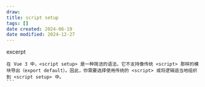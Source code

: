 ```yaml
---
draw:
title: script setup
tags: []
date created: 2024-06-19
date modified: 2024-12-27
---
```


excerpt

<!-- more -->

````
在 Vue 3 中，<script setup> 是一种简洁的语法，它不支持像传统 <script> 那样的模块导出（export default）。因此，你需要选择使用传统的 <script> 或将逻辑适当地组织到 <script setup> 中。
```
